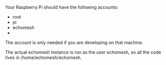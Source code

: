 Your Raspberry Pi should have the following accounts:

* root
* pi
* echomesh
* <your name>

The <your name> account is only needed if you are developing on that machine.

The actual echomesh instance is run as the user echomesh, so all the code lives in /home/echomesh/echomesh.

